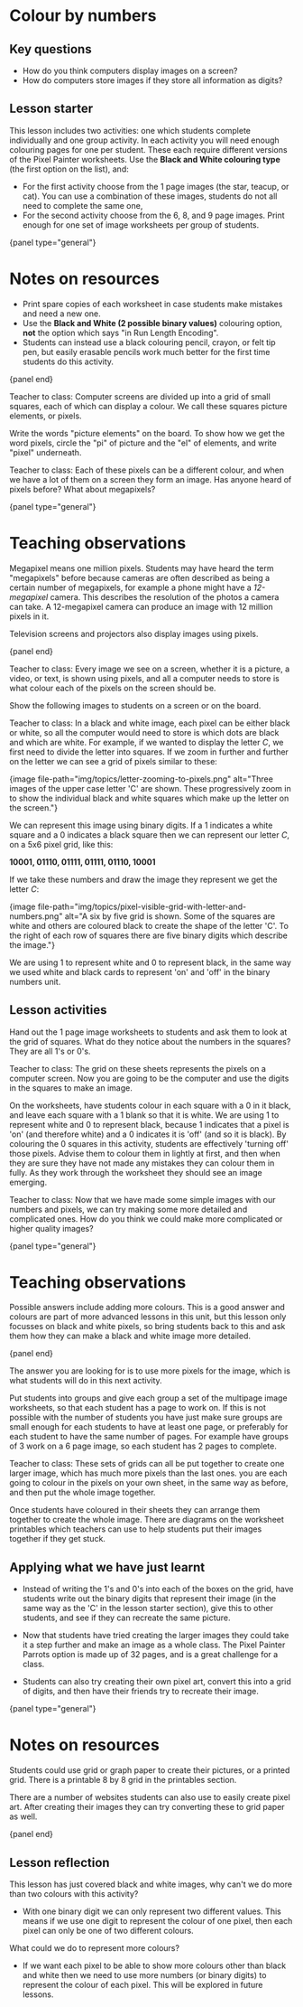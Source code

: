 # Colour by numbers

## Key questions

- How do you think computers display images on a screen?
- How do computers store images if they store all information as digits?

## Lesson starter

This lesson includes two activities: one which students complete individually and one group activity.
In each activity you will need enough colouring pages for one per student.
These each require different versions of the Pixel Painter worksheets.
Use the **Black and White colouring type** (the first option on the list), and:

- For the first activity choose from the 1 page images (the star, teacup, or cat).
  You can use a combination of these images, students do not all need to complete the same one,
- For the second activity choose from the 6, 8, and 9 page images.
  Print enough for one set of image worksheets per group of students.

{panel type="general"}

# Notes on resources

- Print spare copies of each worksheet in case students make mistakes and need a new one.
- Use the **Black and White (2 possible binary values)** colouring option, **not** the option which says "in Run Length Encoding".
- Students can instead use a black colouring pencil, crayon, or felt tip pen, but easily erasable pencils work much better for the first time students do this activity.

{panel end}

Teacher to class: Computer screens are divided up into a grid of small squares, each of which can display a colour.
We call these squares picture elements, or pixels.

Write the words "picture elements" on the board.
To show how we get the word pixels, circle the "pi" of picture and the "el" of elements, and write "pixel" underneath.

Teacher to class: Each of these pixels can be a different colour, and when we have a lot of them on a screen they form an image.
Has anyone heard of pixels before?
What about megapixels?

{panel type="general"}

# Teaching observations

Megapixel means one million pixels.
Students may have heard the term "megapixels" before because cameras are often described as being a certain number of megapixels, for example a phone might have a *12-megapixel* camera.
This describes the resolution of the photos a camera can take.
A 12-megapixel camera can produce an image with 12 million pixels in it.

Television screens and projectors also display images using pixels.

{panel end}

Teacher to class: Every image we see on a screen, whether it is a picture, a video, or text, is shown using pixels, and all a computer needs to store is what colour each of the pixels on the screen should be.

Show the following images to students on a screen or on the board.

Teacher to class: In a black and white image, each pixel can be either black or white, so all the computer would need to store is which dots are black and which are white.
For example, if we wanted to display the letter *C*, we first need to divide the letter into squares.
If we zoom in further and further on the letter we can see a grid of pixels similar to these:

{image file-path="img/topics/letter-zooming-to-pixels.png" alt="Three images of the upper case letter 'C' are shown.
These progressively zoom in to show the individual black and white squares which make up the letter on the screen."}

We can represent this image using binary digits.
If a 1 indicates a white square and a 0 indicates a black square then we can represent our letter *C*, on a 5x6 pixel grid, like this:

**10001, 01110, 01111, 01111, 01110, 10001**

If we take these numbers and draw the image they represent we get the letter *C*:

{image file-path="img/topics/pixel-visible-grid-with-letter-and-numbers.png" alt="A six by five grid is shown.
Some of the squares are white and others are coloured black to create the shape of the letter 'C'.
To the right of each row of squares there are five binary digits which describe the image."}

We are using 1 to represent white and 0 to represent black, in the same way we used white and black cards to represent 'on' and 'off' in the binary numbers unit.

## Lesson activities

Hand out the 1 page image worksheets to students and ask them to look at the grid of squares.
What do they notice about the numbers in the squares?
They are all 1's or 0's.

Teacher to class: The grid on these sheets represents the pixels on a computer screen.
Now you are going to be the computer and use the digits in the squares to make an image.

On the worksheets, have students colour in each square with a 0 in it black, and leave each square with a 1 blank so that it is white.
We are using 1 to represent white and 0 to represent black, because 1 indicates that a pixel is 'on' (and therefore white) and a 0 indicates it is 'off' (and so it is black).
By colouring the 0 squares in this activity, students are effectively 'turning off' those pixels.
Advise them to colour them in lightly at first, and then when they are sure they have not made any mistakes they can colour them in fully.
As they work through the worksheet they should see an image emerging.

Teacher to class: Now that we have made some simple images with our numbers and pixels, we can try making some more detailed and complicated ones.
How do you think we could make more complicated or higher quality images?

{panel type="general"}

# Teaching observations

Possible answers include adding more colours.
This is a good answer and colours are part of more advanced lessons in this unit, but this lesson only focusses on black and white pixels, so bring students back to this and ask them how they can make a black and white image more detailed.

{panel end}

The answer you are looking for is to use more pixels for the image, which is what students will do in this next activity.

Put students into groups and give each group a set of the multipage image worksheets, so that each student has a page to work on.
If this is not possible with the number of students you have just make sure groups are small enough for each students to have at least one page, or preferably for each student to have the same number of pages.
For example have groups of 3 work on a 6 page image, so each student has 2 pages to complete.

Teacher to class: These sets of grids can all be put together to create one larger image, which has much more pixels than the last ones. you are each going to colour in the pixels on your own sheet, in the same way as before, and then put the whole image together.

Once students have coloured in their sheets they can arrange them together to create the whole image.
There are diagrams on the worksheet printables which teachers can use to help students put their images together if they get stuck.

## Applying what we have just learnt

- Instead of writing the 1's and 0's into each of the boxes on the grid, have students write out the binary digits that represent their image (in the same way as the 'C' in the lesson starter section), give this to other students, and see if they can recreate the same picture.

- Now that students have tried creating the larger images they could take it a step further and make an image as a whole class.
  The Pixel Painter Parrots option is made up of 32 pages, and is a great challenge for a class.

- Students can also try creating their own pixel art, convert this into a grid of digits, and then have their friends try to recreate their image.

{panel type="general"}

# Notes on resources

Students could use grid or graph paper to create their pictures, or a printed grid.
There is a printable 8 by 8 grid in the printables section.

There are a number of websites students can also use to easily create pixel art.
After creating their images they can try converting these to grid paper as well.

{panel end}

## Lesson reflection

This lesson has just covered black and white images, why can't we do more than two colours with this activity?

- With one binary digit we can only represent two different values.
  This means if we use one digit to represent the colour of one pixel, then each pixel can only be one of two different colours.

What could we do to represent more colours?

- If we want each pixel to be able to show more colours other than black and white then we need to use more numbers (or binary digits) to represent the colour of each pixel.
  This will be explored in future lessons.
